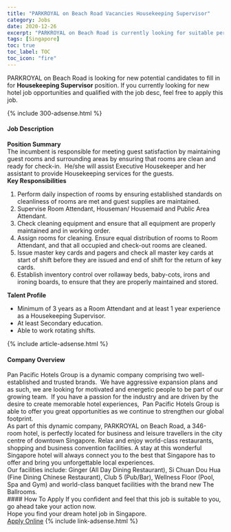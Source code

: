 ```yaml
---
title: "PARKROYAL on Beach Road Vacancies Housekeeping Supervisor" 
category: Jobs 
date: 2020-12-26 
excerpt: "PARKROYAL on Beach Road is currently looking for suitable person to fill in the Housekeeping Supervisor which positioned at Singapore" 
tags: [Singapore] 
toc: true 
toc_label: TOC 
toc_icon: "fire" 
--- 
```


<p>PARKROYAL on Beach Road is looking for new potential candidates to fill in for <b>Housekeeping Supervisor</b> position. If you currently looking for new hotel job opportunities and qualified with the job desc, feel free to apply this job.
</p>{% include 300-adsense.html %} 
<div><div><div><h4>Job Description</h4></div></div><div><div><span><div><div><strong>Position Summary</strong></div><div><div>The incumbent is responsible for meeting guest satisfaction by maintaining guest rooms and surrounding areas by ensuring that rooms are clean and ready for check-in.&#160; He/she will assist Executive Housekeeper and her assistant to provide Housekeeping services for the guests.</div><div><strong>Key Responsibilities</strong></div><div><ol><li><div>Perform daily inspection of rooms by ensuring established standards on cleanliness of rooms are met and guest supplies are maintained.&#160;</div></li><li><div>Supervise Room Attendant, Houseman/ Housemaid and Public Area Attendant.</div></li><li><div>Check cleaning equipment and ensure that all equipment are properly maintained and in working order.</div></li><li><div>Assign rooms for cleaning. Ensure equal distribution of rooms to Room Attendant, and that all occupied and check-out rooms are cleaned.</div></li><li><div>Issue master key cards and pagers and check all master key cards at start of shift before they are issued and end of shift for the return of key cards.</div></li><li><div>Establish inventory control over rollaway beds, baby-cots, irons and ironing boards, to ensure that they are properly maintained and stored.</div></li></ol></div><div><strong>Talent Profile</strong></div><div><ul><li><div>Minimum of 3 years as a Room Attendant and at least 1 year experience as a Housekeeping Supervisor.</div></li><li><div>At least Secondary education.</div></li><li>Able to work rotating shifts.</li></ul></div></div></div></span></div></div></div> 
{% include article-adsense.html %} 
<div><div><div><h4>Company Overview</h4></div></div><div><div><span><div><div>
<div>Pan Pacific Hotels Group is a dynamic company comprising two well-established and trusted brands.&#160; We have aggressive expansion plans and as such, we are looking for motivated and energetic people to be part of our growing team.&#160; If you have a passion for the industry and are driven by the desire to create memorable hotel experiences,&#160; Pan Pacific Hotels Group is able to offer you great opportunities as we continue to strengthen our global footprint.</div>
<div>As part of this dynamic company,&#160;PARKROYAL on Beach Road, a 346-room&#160;hotel, is perfectly located for business and leisure travellers in the city centre of downtown Singapore. Relax and enjoy world-class restaurants, shopping and business convention facilities. A stay at this wonderful Singapore hotel will always connect you to the best that Singapore has to offer and bring you unforgettable local experiences.</div>
<div>Our facilities include: Ginger (All Day Dining Restaurant), Si Chuan Dou Hua (Fine Dining Chinese Restaurant), Club 5 (Pub/Bar), Wellness Floor (Pool, Spa and Gym) and world-class banquet facilities with the brand new The Ballrooms.</div>
</div></div></span></div></div></div> 
#### How To Apply 
If you confident and feel that this job is suitable to you, go ahead take your action now. <br/> 
Hope you find your dream hotel job in Singapore. <br/> 
<a href="https://www.jobstreet.com.my/en/job/housekeeping-supervisor-8226453/origin/sg?jobId=jobstreet-sg-job-8226453&sectionRank=25&token=0~b9279c4f-0c64-40e6-b4d3-278f218fdccb&fr=SRP%20View%20In%20New%20Ta" class="btn btn--info" target="_blank" rel="nofollow noopenner">Apply Online</a> 
{% include link-adsense.html %} 